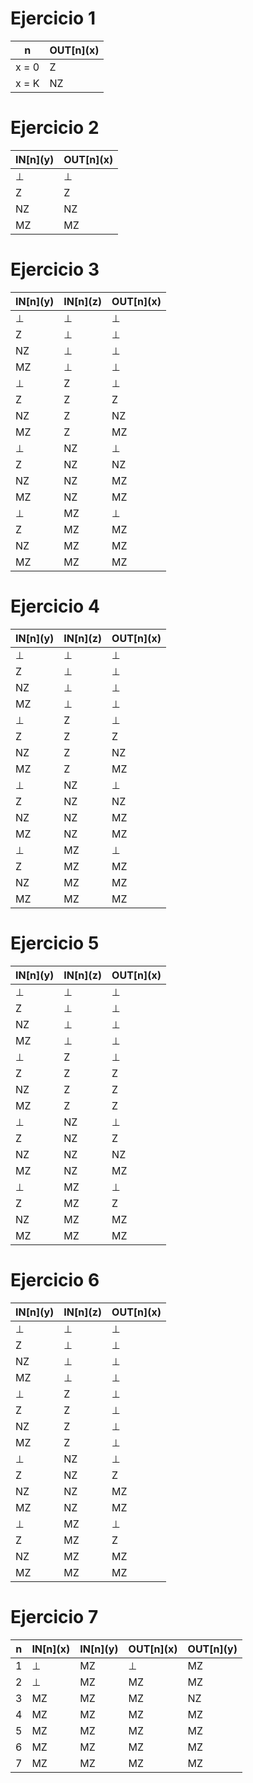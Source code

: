 # Ejercicio 1

| n     | OUT\[n\](x) |
| ----- | ----------- |
| x = 0 | Z           |
| x = K | NZ          |

# Ejercicio 2

| IN\[n\](y) | OUT\[n\](x) |
| ---------- | ----------- |
| ⊥          | ⊥           |
| Z          | Z           |
| NZ         | NZ          |
| MZ         | MZ          |

# Ejercicio 3

| IN\[n\](y) | IN\[n\](z) | OUT\[n\](x) |
| ---------- | ---------- | ----------- |
| ⊥          | ⊥          | ⊥           |
| Z          | ⊥          | ⊥           |
| NZ         | ⊥          | ⊥           |
| MZ         | ⊥          | ⊥           |
| ⊥          | Z          | ⊥           |
| Z          | Z          | Z           |
| NZ         | Z          | NZ          |
| MZ         | Z          | MZ          |
| ⊥          | NZ         | ⊥           |
| Z          | NZ         | NZ          |
| NZ         | NZ         | MZ          |
| MZ         | NZ         | MZ          |
| ⊥          | MZ         | ⊥           |
| Z          | MZ         | MZ          |
| NZ         | MZ         | MZ          |
| MZ         | MZ         | MZ          |

# Ejercicio 4

| IN\[n\](y) | IN\[n\](z) | OUT\[n\](x) |
| ---------- | ---------- | ----------- |
| ⊥          | ⊥          | ⊥           |
| Z          | ⊥          | ⊥           |
| NZ         | ⊥          | ⊥           |
| MZ         | ⊥          | ⊥           |
| ⊥          | Z          | ⊥           |
| Z          | Z          | Z           |
| NZ         | Z          | NZ          |
| MZ         | Z          | MZ          |
| ⊥          | NZ         | ⊥           |
| Z          | NZ         | NZ          |
| NZ         | NZ         | MZ          |
| MZ         | NZ         | MZ          |
| ⊥          | MZ         | ⊥           |
| Z          | MZ         | MZ          |
| NZ         | MZ         | MZ          |
| MZ         | MZ         | MZ          |

# Ejercicio 5

| IN\[n\](y) | IN\[n\](z) | OUT\[n\](x) |
| ---------- | ---------- | ----------- |
| ⊥          | ⊥          | ⊥           |
| Z          | ⊥          | ⊥           |
| NZ         | ⊥          | ⊥           |
| MZ         | ⊥          | ⊥           |
| ⊥          | Z          | ⊥           |
| Z          | Z          | Z           |
| NZ         | Z          | Z           |
| MZ         | Z          | Z           |
| ⊥          | NZ         | ⊥           |
| Z          | NZ         | Z           |
| NZ         | NZ         | NZ          |
| MZ         | NZ         | MZ          |
| ⊥          | MZ         | ⊥           |
| Z          | MZ         | Z           |
| NZ         | MZ         | MZ          |
| MZ         | MZ         | MZ          |

# Ejercicio 6

| IN\[n\](y) | IN\[n\](z) | OUT\[n\](x) |
| ---------- | ---------- | ----------- |
| ⊥          | ⊥          | ⊥           |
| Z          | ⊥          | ⊥           |
| NZ         | ⊥          | ⊥           |
| MZ         | ⊥          | ⊥           |
| ⊥          | Z          | ⊥           |
| Z          | Z          | ⊥           |
| NZ         | Z          | ⊥           |
| MZ         | Z          | ⊥           |
| ⊥          | NZ         | ⊥           |
| Z          | NZ         | Z           |
| NZ         | NZ         | MZ          |
| MZ         | NZ         | MZ          |
| ⊥          | MZ         | ⊥           |
| Z          | MZ         | Z           |
| NZ         | MZ         | MZ          |
| MZ         | MZ         | MZ          |

# Ejercicio 7

| n   | IN\[n\](x) | IN\[n\](y) | OUT\[n\](x) | OUT\[n\](y) |
| --- | ---------- | ---------- | ----------- | ----------- |
| 1   | ⊥          | MZ         | ⊥           | MZ          |
| 2   | ⊥          | MZ         | MZ          | MZ          |
| 3   | MZ         | MZ         | MZ          | NZ          |
| 4   | MZ         | MZ         | MZ          | MZ          |
| 5   | MZ         | MZ         | MZ          | MZ          |
| 6   | MZ         | MZ         | MZ          | MZ          |
| 7   | MZ         | MZ         | MZ          | MZ          |
